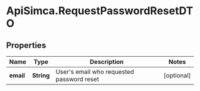 # ApiSimca.RequestPasswordResetDTO

## Properties
Name | Type | Description | Notes
------------ | ------------- | ------------- | -------------
**email** | **String** | User&#39;s email who requested password reset | [optional] 


